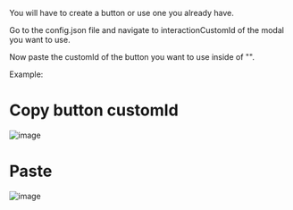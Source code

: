 You will have to create a button or use one you already have.

Go to the config.json file and navigate to interactionCustomId of the modal you want to use.

Now paste the customId of the button you want to use inside of "".

Example:

# Copy button customId
![image](https://user-images.githubusercontent.com/55946112/162882710-d1dc34e3-b47e-4678-865d-699a691057e8.png)

# Paste
![image](https://user-images.githubusercontent.com/55946112/162882783-acad6b78-7055-4039-8c6c-3abada4a3bdb.png)
